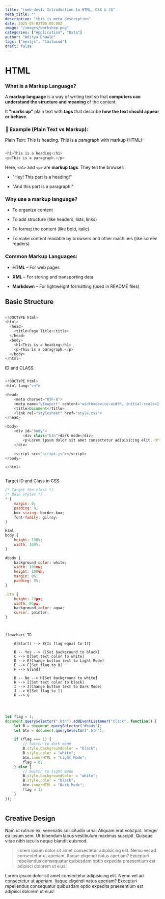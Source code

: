 ```yaml
---
title: "[web-dev]: Introduction to HTML, CSS & JS"
meta_title: ""
description: "this is meta description"
date: 2025-05-02T05:00:00Z
image: "/images/workshop.png"
categories: ["Application", "Data"]
author: "Aditya Dhawle"
tags: ["nextjs", "tailwind"]
draft: false
---
```


# HTML

### What is a Markup Language?

A **markup language** is a way of writing text so that **computers can understand the structure and meaning** of the content.

It **"marks up"** plain text with **tags** that describe **how the text should appear or behave**.

### 📌 Example (Plain Text vs Markup):

Plain Text:
This is heading.
This is a paragraph
with markup (HTML):
```javascript

<h1>This is a heading</h1>
<p>This is a paragraph.</p>

```

Here, `<h1>` and `<p>` are **markup tags**. They tell the browser:

- "Hey! This part is a heading!"
    
- "And this part is a paragraph!"

### Why use a markup language?

- To organize content
    
- To add structure (like headers, lists, links)
    
- To format the content (like bold, italic)
    
- To make content readable by browsers and other machines (like screen readers)

### Common Markup Languages:

- **HTML** – For web pages
    
- **XML** – For storing and transporting data
    
- **Markdown** – For lightweight formatting (used in README files)


## Basic Structure

```javascript

<!DOCTYPE html>
<html>
  <head>
    <title>Page Title</title>
  </head>
  <body>
    <h1>This is a heading</h1>
    <p>This is a paragraph.</p>
  </body>
</html>


```

ID and CLASS

```javascript

<!DOCTYPE html>
<html lang="en">

<head>
    <meta charset="UTF-8">
    <meta name="viewport" content="width=device-width, initial-scale=1.0">
    <title>Document</title>
    <link rel="stylesheet" href="style.css">
</head>

<body>
    <div id="body">
        <div class="btn">dark mode</div>
        <p>Lorem ipsum dolor sit amet consectetur adipisicing elit. Offi</p>
    </div>

    <script src="script.js"></script>
</body>

</html>



```

Target ID and Class in CSS
```javascript
/* Target the class */
/* Base styles */
* {
    margin: 0;
    padding: 0;
    box-sizing: border-box;
    font-family: gilroy;
}

html,
body {
    height: 100%;
    width: 100%;
}

#body {
    background-color: white;
    width: 100vw;
    height: 100vh;
    margin: 0%;
    padding: 0%;
}

.btn {
    height: 20px;
    width: 80px;
    background-color: aqua;
    cursor: pointer;
}
  
```



```mermaid

flowchart TD

    A[Start] --> B{Is flag equal to 1?}

    B -- Yes --> C[Set background to black]
    C --> D[Set text color to white]
    D --> E[Change button text to Light Mode]
    E --> F[Set flag to 0]
    F --> G[End]

    B -- No --> H[Set background to white]
    H --> I[Set text color to black]
    I --> J[Change button text to Dark Mode]
    J --> K[Set flag to 1]
    K --> G


```


```javascript


let flag = 1;
document.querySelector(".btn").addEventListener("click", function() {
    let B = document.querySelector("#body");
    let btn = document.querySelector(".btn");

    if (flag === 1) {
        // Switch to dark mode
        B.style.backgroundColor = "black";
        B.style.color = "white";
        btn.innerHTML = "Light Mode";
        flag = 0;
    } else {
        // Switch to light mode
        B.style.backgroundColor = "white";
        B.style.color = "black";
        btn.innerHTML = "Dark Mode";
        flag = 1;
    }
});



```

## Creative Design

Nam ut rutrum ex, venenatis sollicitudin urna. Aliquam erat volutpat. Integer eu ipsum sem. Ut bibendum lacus vestibulum maximus suscipit. Quisque vitae nibh iaculis neque blandit euismod.

> Lorem ipsum dolor sit amet consectetur adipisicing elit. Nemo vel ad consectetur ut aperiam. Itaque eligendi natus aperiam? Excepturi repellendus consequatur quibusdam optio expedita praesentium est adipisci dolorem ut eius!

Lorem ipsum dolor sit amet consectetur adipisicing elit. Nemo vel ad consectetur ut aperiam. Itaque eligendi natus aperiam? Excepturi repellendus consequatur quibusdam optio expedita praesentium est adipisci dolorem ut eius!